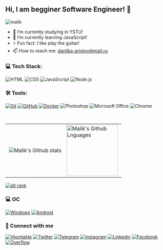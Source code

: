## Hi, I am begginer Software Engineer! 👋
 <p align="left"> <img src="https://komarev.com/ghpvc/?username=Daniel-Aristov&label=Views&color=blue&style=plastic" alt="malik" /> </p> 
 
- 🔭 I’m currently studying in YSTU!
- 🌱 I’m currently learning JavaScript!
- ⚡ Fun fact: I like play the guitar!
- 📫 How to reach me: danilka-aristov@mail.ru


### 💻 Tech Stack:
![HTML](https://img.shields.io/badge/-HTML-101010?style=for-the-badge&logo=html5)
![CSS](https://img.shields.io/badge/-CSS-101010?style=for-the-badge&logo=css3)
![JavaSrcript](https://img.shields.io/badge/-JavaScript-101010?style=for-the-badge&logo=JavaScript&logoColor=E9D54D)
![Node.js](https://img.shields.io/badge/-Node.js-101010?style=for-the-badge&logo=node.js)


### 🛠 Tools:
[![Git](https://img.shields.io/badge/-Git-101010?style=for-the-badge&logo=Git)](https://git-scm.com/)
[![GitHub](https://img.shields.io/badge/-GitHub-101010?style=for-the-badge&logo=github)](https://github.com/Daniel-Aristov)
[![Docker](https://img.shields.io/badge/-Docker-101010?style=for-the-badge&logo=Docker)](https://www.docker.com/)
![Photoshop](https://img.shields.io/badge/-Photoshop-101010?style=for-the-badge&logo=adobe-photoshop)
![Microsoft Office](https://img.shields.io/badge/-Microsoft_Office-101010?style=for-the-badge&logo=microsoft-office&logoColor=#fa4b00)
![Chrome](https://img.shields.io/badge/-Chrome-101010?style=for-the-badge&logo=google-chrome&logoColor=#C7C4B9)


<br>
<table>
  <tr>
    <td>
      <img align="right"  src="https://github-readme-stats.vercel.app/api?username=Daniel-Aristov&show_icons=true&theme=dark" alt="Malik's Github stats"/>
    </td>
    <td>
      <img height="160em" align="left" alt="Malik's Github Lnguages" src="https://github-readme-stats.vercel.app/api/top-langs/?username=Daniel-Aristov&layout=compact&theme=dark"/>
    </td>
  </tr>
</table>

[![alt rank](https://www.codewars.com/users/Daniel_Ari/badges/large)](https://www.codewars.com/users/Daniel_Ari) 


### 💻 ОС
[![Windows](https://img.shields.io/badge/Windows-0078D6?style=for-the-badge&logo=windows&logoColor=white)](https://www.microsoft.com/ru-ru/windows?r=1)
[![Android](https://img.shields.io/badge/Android-3DDC84?style=for-the-badge&logo=android&logoColor=white)](https://www.android.com/)

### 🔗 Connect with me
[![Vkontakte](https://img.shields.io/badge/-vkontakte-101010?style=for-the-badge&logo=Vk)](https://vk.com/daniilka_aristov)
[![Twitter](https://img.shields.io/badge/-twitter-101010?style=for-the-badge&logo=Twitter)](https://twitter.com/Daniel_Aristov2)
[![Telegram](https://img.shields.io/badge/-Telegram-101010?style=for-the-badge&logo=Telegram)](https://t.me/daniel_aristov)
[![Instagram](https://img.shields.io/badge/-Instagram-101010?style=for-the-badge&logo=Instagram)](https://www.instagram.com/daniil_aristov/)
[![Linkedin](https://img.shields.io/badge/-Linkedin-101010?style=for-the-badge&logo=Linkedin)](https://www.linkedin.com/in/daniil-aristov/)
[![Facebook](https://img.shields.io/badge/-Facebook-101010?style=for-the-badge&logo=Facebook)](https://www.facebook.com/DanielAri2002)
[![Overflow](https://img.shields.io/badge/-Overflow-101010?style=for-the-badge&logo=stack-overflow)](https://stackoverflow.com/users/17448230/danielaristov)
